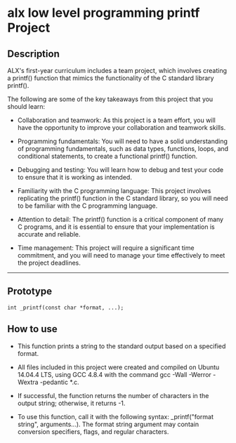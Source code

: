 # alx low level programming printf Project

## Description
ALX's first-year curriculum includes a team project, which involves creating a printf() function that mimics the functionality of the C standard library printf().

The following are some of the key takeaways from this project that you should learn:

* Collaboration and teamwork: As this project is a team effort, you will have the opportunity to improve your collaboration and teamwork skills.

* Programming fundamentals: You will need to have a solid understanding of programming fundamentals, such as data types, functions, loops, and conditional statements, to create a functional printf() function.

* Debugging and testing: You will learn how to debug and test your code to ensure that it is working as intended.

* Familiarity with the C programming language: This project involves replicating the printf() function in the C standard library, so you will need to be familiar with the C programming language.

* Attention to detail: The printf() function is a critical component of many C programs, and it is essential to ensure that your implementation is accurate and reliable.

* Time management: This project will require a significant time commitment, and you will need to manage your time effectively to meet the project deadlines.


---

## Prototype
```int _printf(const char *format, ...);```


## How to use
* This function prints a string to the standard output based on a specified format.

* All files included in this project were created and compiled on Ubuntu 14.04.4 LTS, using GCC 4.8.4 with the command gcc -Wall -Werror -Wextra -pedantic *.c.

* If successful, the function returns the number of characters in the output string; otherwise, it returns -1.

* To use this function, call it with the following syntax: _printf("format string", arguments...). The format string argument may contain conversion specifiers, flags, and regular characters.
